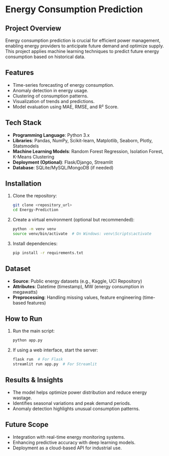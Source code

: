 # Energy Consumption Prediction

## Project Overview
Energy consumption prediction is crucial for efficient power management, enabling energy providers to anticipate future demand and optimize supply. This project applies machine learning techniques to predict future energy consumption based on historical data.

## Features
- Time-series forecasting of energy consumption.
- Anomaly detection in energy usage.
- Clustering of consumption patterns.
- Visualization of trends and predictions.
- Model evaluation using MAE, RMSE, and R² Score.

## Tech Stack
- **Programming Language**: Python 3.x
- **Libraries**: Pandas, NumPy, Scikit-learn, Matplotlib, Seaborn, Plotly, Statsmodels
- **Machine Learning Models**: Random Forest Regression, Isolation Forest, K-Means Clustering
- **Deployment (Optional)**: Flask/Django, Streamlit
- **Database**: SQLite/MySQL/MongoDB (if needed)

## Installation
1. Clone the repository:
   ```bash
   git clone <repository_url>
   cd Energy-Prediction
   ```
2. Create a virtual environment (optional but recommended):
   ```bash
   python -m venv venv
   source venv/bin/activate  # On Windows: venv\Scripts\activate
   ```
3. Install dependencies:
   ```bash
   pip install -r requirements.txt
   ```

## Dataset
- **Source**: Public energy datasets (e.g., Kaggle, UCI Repository)
- **Attributes**: Datetime (timestamp), MW (energy consumption in megawatts)
- **Preprocessing**: Handling missing values, feature engineering (time-based features)

## How to Run
1. Run the main script:
   ```bash
   python app.py
   ```
2. If using a web interface, start the server:
   ```bash
   flask run  # For Flask
   streamlit run app.py  # For Streamlit
   ```

## Results & Insights
- The model helps optimize power distribution and reduce energy wastage.
- Identifies seasonal variations and peak demand periods.
- Anomaly detection highlights unusual consumption patterns.

## Future Scope
- Integration with real-time energy monitoring systems.
- Enhancing predictive accuracy with deep learning models.
- Deployment as a cloud-based API for industrial use.

